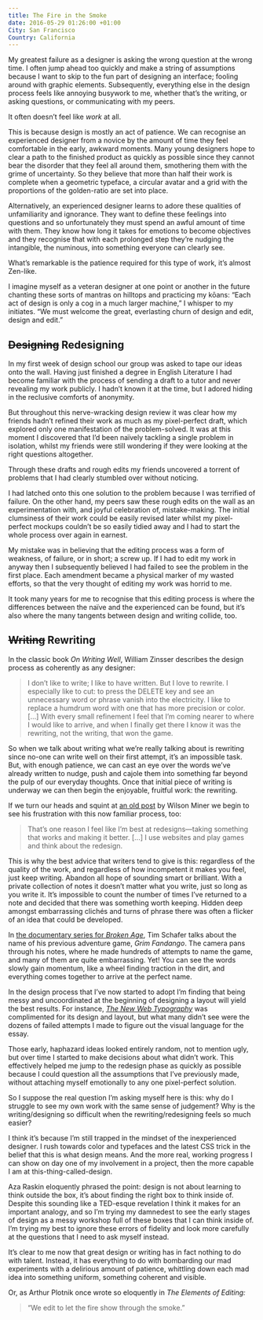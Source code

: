 ```yaml
---
title: The Fire in the Smoke
date: 2016-05-29 01:26:00 +01:00
City: San Francisco
Country: California
---
```


My greatest failure as a designer is asking the wrong question at the wrong time. I often jump ahead too quickly and make a string of assumptions because I want to skip to the fun part of designing an interface; fooling around with graphic elements. Subsequently, everything else in the design process feels like annoying busywork to me, whether that’s the writing, or asking questions, or communicating with my peers. 

It often doesn’t feel like *work* at all.

This is because design is mostly an act of patience. We can recognise an experienced designer from a novice by the amount of time they feel comfortable in the early, awkward moments. Many young designers hope to clear a path to the finished product as quickly as possible since they cannot bear the disorder that they feel all around them, smothering them with the grime of uncertainty. So they believe that more than half their work is complete when a geometric typeface, a circular avatar and a grid with the proportions of the golden-ratio are set into place.

Alternatively, an experienced designer learns to adore these qualities of unfamiliarity and ignorance. They want to define these feelings into questions and so unfortunately they must spend an awful amount of time with them. They know how long it takes for emotions to become objectives and they recognise that with each prolonged step they’re nudging the intangible, the numinous, into something everyone can clearly see.

What’s remarkable is the patience required for this type of work, it’s almost Zen-like.

I imagine myself as a veteran designer at one point or another in the future chanting these sorts of mantras on hilltops and practicing my kōans: “Each act of design is only a cog in a much larger machine,” I whisper to my initiates. “We must welcome the great, everlasting churn of design and edit, design and edit.”


## ~~Designing~~ Redesigning 

In my first week of design school our group was asked to tape our ideas onto the wall. Having just finished a degree in English Literature I had become familiar with the process of sending a draft to a tutor and never revealing my work publicly. I hadn’t known it at the time, but I adored hiding in the reclusive comforts of anonymity.

But throughout this nerve-wracking design review it was clear how my friends hadn’t refined their work as much as my pixel-perfect draft, which explored only one manifestation of the problem-solved. It was at this moment I discovered that I’d been naïvely tackling a single problem in isolation, whilst my friends were still wondering if they were looking at the right questions altogether. 

Through these drafts and rough edits my friends uncovered a torrent of problems that I had clearly stumbled over without noticing. 

I had latched onto this one solution to the problem because I was terrified of failure. On the other hand, my peers saw these rough edits on the wall as an experimentation with, and joyful celebration of, mistake-making. The initial clumsiness of their work could be easily revised later whilst my pixel-perfect mockups couldn’t be so easily tidied away and I had to start the whole process over again in earnest.

My mistake was in believing that the editing process was a form of weakness, of failure, or in short; a screw up. If I had to edit my work in anyway then I subsequently believed I had failed to see the problem in the first place. Each amendment became a physical marker of my wasted efforts, so that the very thought of editing my work was horrid to me.

It took many years for me to recognise that this editing process is where the differences between the naïve and the experienced can be found, but it’s also where the many tangents between design and writing collide, too.


## ~~Writing~~ Rewriting

In the classic book *On Writing Well*, William Zinsser describes the design process as coherently as any designer:

> I don’t like to write; I like to have written. But I love to rewrite. I especially like to cut: to press the DELETE key and see an unnecessary word or phrase vanish into the electricity. I like to replace a humdrum word with one that has more precision or color. [...] With every small refinement I feel that I’m coming nearer to where I would like to arrive, and when I finally get there I know it was the rewriting, not the writing, that won the game.

So when we talk about writing what we’re really talking about is rewriting since no-one can write well on their first attempt, it’s an impossible task. But, with enough patience, we can cast an eye over the words we’ve already written to nudge, push and cajole them into something far beyond the pulp of our everyday thoughts. Once that initial piece of writing is underway we can then begin the enjoyable, fruitful work: the rewriting.

If we turn our heads and squint at [an old post](http://wm4.wilsonminer.com/posts/2008/apr/12/optimizer/) by Wilson Miner we begin to see his frustration with this now familiar process, too:

> That’s one reason I feel like I’m best at redesigns—taking something that works and making it better. [...] I use websites and play games and think about the redesign.

This is why the best advice that writers tend to give is this: regardless of the quality of the work, and regardless of how incompetent it makes you feel, just keep writing. Abandon all hope of sounding smart or brilliant. With a private collection of notes it doesn’t matter what you write, just so long as you write it. It’s impossible to count the number of times I’ve returned to a note and decided that there was something worth keeping. Hidden deep amongst embarrassing clichés and turns of phrase there was often a flicker of an idea that could be developed. 

In [the documentary series for *Broken Age*](TK), Tim Schafer talks about the name of his previous adventure game, *Grim Fandango*. The camera pans through his notes, where he made hundreds of attempts to name the game, and many of them are quite embarrassing. Yet! You can see the words slowly gain momentum, like a wheel finding traction in the dirt, and everything comes together to arrive at the perfect name.

In the design process that I’ve now started to adopt I’m finding that being messy and uncoordinated at the beginning of designing a layout will yield the best results. For instance, [*The New Web Typography*](http://robinrendle.com/essays/new-web-typography) was complimented for its design and layout, but what many didn’t see were the dozens of failed attempts I made to figure out the visual language for the essay.

Those early, haphazard ideas looked entirely random, not to mention ugly, but over time I started to make decisions about what didn’t work. This effectively helped me jump to the redesign phase as quickly as possible because I could question all the assumptions that I’ve previously made, without attaching myself emotionally to any one pixel-perfect solution.

So I suppose the real question I’m asking myself here is this: why do I struggle to see my own work with the same sense of judgement? Why is the writing/designing so difficult when the rewriting/redesigning feels so much easier?

I think it’s because I’m still trapped in the mindset of the inexperienced designer. I rush towards color and typefaces and the latest CSS trick in the belief that this is what design means. And the more real, working progress I can show on day one of my involvement in a project, then the more capable I am at this-thing-called-design. 

Aza Raskin eloquently phrased the point: design is not about learning to think outside the box, it’s about finding the right box to think inside of. Despite this sounding like a TED-esque revelation I think it makes for an important analogy, and so I’m trying my damnedest to see the early stages of design as a messy workshop full of these boxes that I can think inside of. I’m trying my best to ignore these errors of fidelity and look more carefully at the questions that I need to ask myself instead.

It’s clear to me now that great design or writing has in fact nothing to do with talent. Instead, it has everything to do with bombarding our mad experiments with a delirious amount of patience, whittling down each mad idea into something uniform, something coherent and visible. 

Or, as Arthur Plotnik once wrote so eloquently in *The Elements of Editing:* 

> “We edit to let the fire show through the smoke.”